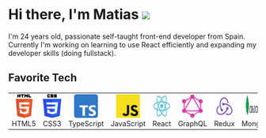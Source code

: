 <h1>Hi there, I'm Matias <img src="https://media.giphy.com/media/hvRJCLFzcasrR4ia7z/giphy.gif" width="25px"> </h1>

I'm 24 years old, passionate self-taught front-end developer from Spain. Currently I'm working on learning to use React efficiently and expanding my developer skills (doing fullstack).

## Favorite Tech
<table>
  <tr>
     <td align="center" width="96">
      <a href="">
        <img src="./logos/html5.svg" width="48" height="48" alt="Html5" />
      </a>
      <br>HTML5
    </td>
       <td align="center" width="96">
      <a href="">
        <img src="./logos/css3.svg" width="48" height="48" alt="Css3" />
      </a>
      <br>CSS3
    </td>
    <td align="center" width="96">
      <a href="">
        <img src="./logos/typescript.svg" width="48" height="48" alt="TypeScript" />
      </a>
      <br>TypeScript
    </td>
    <td align="center" width="96">
      <a href="">
        <img src="./logos/javascript.svg" width="48" height="48" alt="JavaScript" />
      </a>
      <br>JavaScript
    </td>
    <td align="center" width="96">
      <a href="" >
        <img src="./logos/react.svg" width="48" height="48" alt="React" />
      </a>
      <br>React
    </td>
   <td align="center" width="96">
      <a href="" >
        <img src="./logos/graphql.svg" width="48" height="48" alt="GraphQL" />
      </a>
      <br>GraphQL
    </td>
    <td align="center" width="96">
      <a href="" >
        <img src="./logos/redux.svg" width="48" height="48" alt="Redux" />
      </a>
      <br>Redux
    </td>
    <td align="center" width="96">
      <a href="" >
        <img src="./logos/mongodb.svg" width="48" height="48" alt="MongoDB" />
      </a>
      <br>MongoDB
    </td>
  </tr>
  </table>
